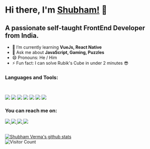 # Hi there, I'm [Shubham!](https://shubhamverma.me) 👋

## A passionate self-taught FrontEnd Developer from India.

- 🌱 I’m currently learning **VueJs, React Native**
- 💬 Ask me about **JavaScript, Gaming, Puzzles**
- 😄 Pronouns: He / Him
- ⚡ Fun fact: I can solve Rubik's Cube in under 2 minutes 😎

### **Languages and Tools:**

<br>

<code><img src="https://img.icons8.com/color/48/000000/html-5.png"/></code>
<code><img src="https://img.icons8.com/color/48/000000/css3.png"/></code>
<code><img src="https://img.icons8.com/color/48/000000/sass.png"/></code>
<code><img src="https://img.icons8.com/color/48/000000/javascript.png"/></code>
<code><img src="https://img.icons8.com/color/48/000000/react-native.png"/></code>
<code><img src="https://img.icons8.com/color/48/000000/vue-js.png"/></code>
<code><img src="https://img.icons8.com/color/48/000000/python.png"/></code>
<br>

### **You can reach me on:**

<a href="https://github.com/ShubhamVerma1811">
<img src="https://img.icons8.com/fluent/50/000000/github.png"/>
</a>
<a href="https://instagram.com/shubham.verma.me">
<img src="https://img.icons8.com/fluent/50/000000/instagram-new.png"/>
</a>
<a href="https://linkedin.com/in/ShubhamVerma1811">
<img src="https://img.icons8.com/color/50/000000/linkedin.png"/>
</a>
<a href="mailto:imshubhamverma.sv@gmail.com">
<img src="https://img.icons8.com/fluent/48/000000/gmail.png"/>
</a>

<br>
<br>

[![Shubham Verma's github stats](https://github-readme-stats.vercel.app/api?username=shubhamverma1811)](https://github.com/shubhamverma1811/)
<br>
![Visitor Count](https://profile-counter.glitch.me/shubhamverma1811/count.svg)
